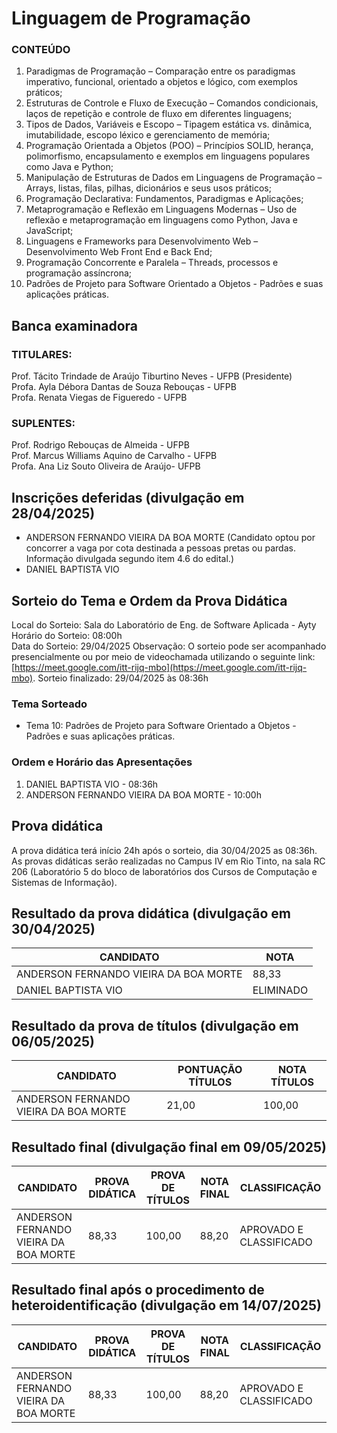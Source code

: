 # Linguagem de Programação

### CONTEÚDO
01. Paradigmas de Programação – Comparação entre os paradigmas imperativo, funcional, orientado a objetos e lógico, com exemplos práticos;<br>
02. Estruturas de Controle e Fluxo de Execução – Comandos condicionais, laços de repetição e controle de fluxo em diferentes linguagens;<br>
03. Tipos de Dados, Variáveis e Escopo – Tipagem estática vs. dinâmica, imutabilidade, escopo léxico e gerenciamento de memória;<br>
04. Programação Orientada a Objetos (POO) – Princípios SOLID, herança, polimorfismo, encapsulamento e exemplos em linguagens populares como Java e Python;<br>
05. Manipulação de Estruturas de Dados em Linguagens de Programação – Arrays, listas, filas, pilhas, dicionários e seus usos práticos;<br>
06. Programação Declarativa: Fundamentos, Paradigmas e Aplicações;<br>
07. Metaprogramação e Reflexão em Linguagens Modernas – Uso de reflexão e metaprogramação em linguagens como Python, Java e JavaScript;<br>
08. Linguagens e Frameworks para Desenvolvimento Web – Desenvolvimento Web Front End e Back End;<br>
09. Programação Concorrente e Paralela – Threads, processos e programação assíncrona;<br>
10. Padrões de Projeto para Software Orientado a Objetos - Padrões e suas aplicações práticas.

## Banca examinadora

### TITULARES:
Prof. Tácito Trindade de Araújo Tiburtino Neves - UFPB (Presidente)<br>
Profa. Ayla Débora Dantas de Souza Rebouças - UFPB<br>
Profa. Renata Viegas de Figueredo - UFPB<br>

### SUPLENTES:
Prof. Rodrigo Rebouças de Almeida - UFPB<br>
Prof. Marcus Williams Aquino de Carvalho - UFPB<br>
Profa. Ana Liz Souto Oliveira de Araújo- UFPB<br>

## Inscrições deferidas (divulgação em 28/04/2025)

- ANDERSON FERNANDO VIEIRA DA BOA MORTE (Candidato optou por concorrer a vaga por cota destinada a pessoas pretas ou pardas. Informação divulgada segundo item 4.6 do edital.)
- DANIEL BAPTISTA VIO

## Sorteio do Tema e Ordem da Prova Didática

Local do Sorteio: Sala do Laboratório de Eng. de Software Aplicada - Ayty<br>
Horário do Sorteio: 08:00h<br>
Data do Sorteio: 29/04/2025
Observação: O sorteio pode ser acompanhado presencialmente ou por meio de videochamada utilizando o seguinte link: [https://meet.google.com/itt-rijq-mbo](https://meet.google.com/itt-rijq-mbo).
Sorteio finalizado: 29/04/2025 às 08:36h

### Tema Sorteado

- Tema 10: Padrões de Projeto para Software Orientado a Objetos - Padrões e suas aplicações práticas.

### Ordem e Horário das Apresentações

1. DANIEL BAPTISTA VIO - 08:36h
2. ANDERSON FERNANDO VIEIRA DA BOA MORTE - 10:00h

## Prova didática 

A prova didática terá início 24h após o sorteio, dia 30/04/2025 as 08:36h.<br>
As provas didáticas serão realizadas no Campus IV em Rio Tinto, na sala RC 206 (Laboratório 5 do bloco de laboratórios dos Cursos de Computação e Sistemas de Informação).

## Resultado da prova didática (divulgação em 30/04/2025)

| CANDIDATO  | NOTA |
| ------------- | ------------- |
| ANDERSON FERNANDO VIEIRA DA BOA MORTE | 88,33 |
| DANIEL BAPTISTA VIO  | ELIMINADO  |

## Resultado da prova de títulos (divulgação em 06/05/2025)

| CANDIDATO  | PONTUAÇÃO TÍTULOS | NOTA TÍTULOS |
| ------------- | ------------- | ------------- |
| ANDERSON FERNANDO VIEIRA DA BOA MORTE | 21,00 | 100,00 |

## Resultado final (divulgação final em 09/05/2025)

| CANDIDATO  | PROVA DIDÁTICA | PROVA DE TÍTULOS | NOTA FINAL | CLASSIFICAÇÃO 
| ------------- | ------------- | ------------- | ------------- | ------------- |
| ANDERSON FERNANDO VIEIRA DA BOA MORTE | 88,33 | 100,00 | 88,20 | APROVADO E CLASSIFICADO |

## Resultado final após o procedimento de heteroidentificação (divulgação em 14/07/2025)

| CANDIDATO  | PROVA DIDÁTICA | PROVA DE TÍTULOS | NOTA FINAL | CLASSIFICAÇÃO 
| ------------- | ------------- | ------------- | ------------- | ------------- |
| ANDERSON FERNANDO VIEIRA DA BOA MORTE | 88,33 | 100,00 | 88,20 | APROVADO E CLASSIFICADO |
